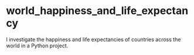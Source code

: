# world_happiness_and_life_expectancy
I investigate the happiness and life expectancies of countries across the world in a Python project.
